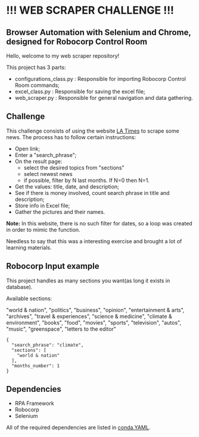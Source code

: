 # !!! WEB SCRAPER CHALLENGE !!!
## Browser Automation with Selenium and Chrome, designed for Robocorp Control Room 

Hello, welcome to my web scraper repository!

This project has 3 parts:

- configurations_class.py : Responsible for importing Robocorp Control Room commands;
- excel_class.py : Responsible for saving the excel file;
- web_scraper.py : Responsible for general navigation and data gathering.

## Challenge

This challenge consists of using the website [LA Times](https://www.latimes.com/) to scrape some news. The process
has to follow certain instructions:

- Open link;
- Enter a "search_phrase";
- On the result page:
    - select the desired topics from "sections"
    - select newest news
    - if possible, filter by N last months. If N=0 then N=1.
- Get the values: title, date, and description;
- See if there is money involved, count search phrase in title and description;
- Store info in Excel file;
- Gather the pictures and their names.

**Note:** In this website, there is no such filter for dates, so a loop was created in order to mimic 
the function.

Needless to say that this was a interesting exercise and brought a lot of learning materials.

## Robocorp Input example

This project handles as many sections you want(as long it exists in database).

Available sections:

"world & nation", "politics", "business", "opinion", "entertainment & arts", "archives", "travel & experiences", "science & medicine", "climate & environment", "books", "food", "movies", "sports", "television", "autos", "music", "greenspace", "letters to the editor"


```
{
  "search_phrase": "climate",
  "sections": [
    "world & nation"
  ],
  "months_number": 1
}

```

## Dependencies
- RPA Framework
- Robocorp
- Selenium

All of the required dependencies are listed in [conda.YAML](https://github.com/Yurnerosk/web_scraper_challenge/blob/main/conda.yaml).
